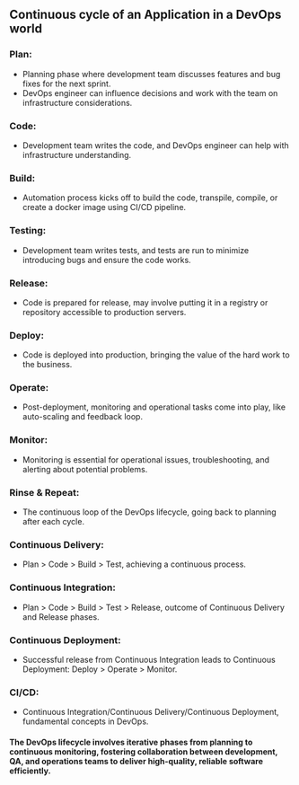 ## Continuous cycle of an Application in a DevOps world

### Plan:
- Planning phase where development team discusses features and bug fixes for the next sprint.
- DevOps engineer can influence decisions and work with the team on infrastructure considerations.

### Code:
- Development team writes the code, and DevOps engineer can help with infrastructure understanding.

### Build:
- Automation process kicks off to build the code, transpile, compile, or create a docker image using CI/CD pipeline.

### Testing:
- Development team writes tests, and tests are run to minimize introducing bugs and ensure the code works.

### Release:
- Code is prepared for release, may involve putting it in a registry or repository accessible to production servers.

### Deploy:
- Code is deployed into production, bringing the value of the hard work to the business.

### Operate:
- Post-deployment, monitoring and operational tasks come into play, like auto-scaling and feedback loop.

### Monitor:
- Monitoring is essential for operational issues, troubleshooting, and alerting about potential problems.

### Rinse & Repeat:
- The continuous loop of the DevOps lifecycle, going back to planning after each cycle.

### Continuous Delivery:
- Plan > Code > Build > Test, achieving a continuous process.

### Continuous Integration:
- Plan > Code > Build > Test > Release, outcome of Continuous Delivery and Release phases.

### Continuous Deployment:
- Successful release from Continuous Integration leads to Continuous Deployment:
  Deploy > Operate > Monitor.

### CI/CD:
- Continuous Integration/Continuous Delivery/Continuous Deployment, fundamental concepts in DevOps.

#### The DevOps lifecycle involves iterative phases from planning to continuous monitoring, fostering collaboration between development, QA, and operations teams to deliver high-quality, reliable software efficiently.